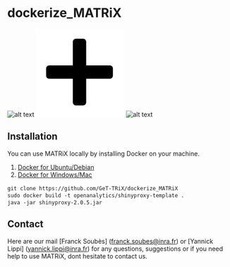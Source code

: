 # dockerize_MATRiX
![alt text](https://avatars0.githubusercontent.com/u/5429470?s=200&v=4 )
![alt text](img/plus-math.png)
![alt text](https://avatars2.githubusercontent.com/u/274806?s=200&v=4 )


## Installation

You can use MATRiX locally by installing Docker on your machine.
1. [Docker for Ubuntu/Debian](https://docs.docker.com/install/linux/docker-ce/ubuntu/)
2. [Docker for Windows/Mac](https://www.docker.com/)

```
git clone https://github.com/GeT-TRiX/dockerize_MATRiX
sudo docker build -t openanalytics/shinyproxy-template .
java -jar shinyproxy-2.0.5.jar
```

## Contact

Here are our mail [Franck Soubès] (franck.soubes@inra.fr) or [Yannick Lippi] (yannick.lippi@inra.fr) for any questions, suggestions or if you need help to use MATRiX, dont hesitate to contact us.
